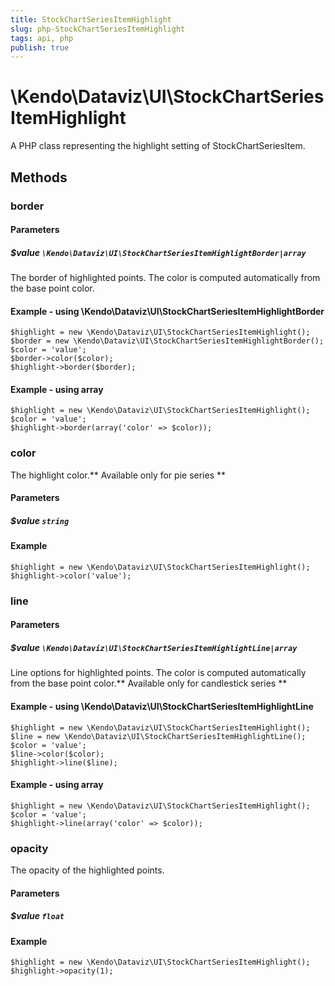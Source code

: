```yaml
---
title: StockChartSeriesItemHighlight
slug: php-StockChartSeriesItemHighlight
tags: api, php
publish: true
---
```


# \Kendo\Dataviz\UI\StockChartSeriesItemHighlight

A PHP class representing the highlight setting of StockChartSeriesItem.


## Methods

### border

#### Parameters

##### $value `\Kendo\Dataviz\UI\StockChartSeriesItemHighlightBorder|array`

The border of highlighted points. The color is computed automatically from the base point color.


#### Example - using \Kendo\Dataviz\UI\StockChartSeriesItemHighlightBorder

    $highlight = new \Kendo\Dataviz\UI\StockChartSeriesItemHighlight();
    $border = new \Kendo\Dataviz\UI\StockChartSeriesItemHighlightBorder();
    $color = 'value';
    $border->color($color);
    $highlight->border($border);

#### Example - using array

    $highlight = new \Kendo\Dataviz\UI\StockChartSeriesItemHighlight();
    $color = 'value';
    $highlight->border(array('color' => $color));

### color
The highlight color.** Available only for pie series **
#### Parameters

##### $value `string`



#### Example 
    $highlight = new \Kendo\Dataviz\UI\StockChartSeriesItemHighlight();
    $highlight->color('value');

### line

#### Parameters

##### $value `\Kendo\Dataviz\UI\StockChartSeriesItemHighlightLine|array`

Line options for highlighted points. The color is computed automatically from the base point color.** Available only for candlestick series **


#### Example - using \Kendo\Dataviz\UI\StockChartSeriesItemHighlightLine

    $highlight = new \Kendo\Dataviz\UI\StockChartSeriesItemHighlight();
    $line = new \Kendo\Dataviz\UI\StockChartSeriesItemHighlightLine();
    $color = 'value';
    $line->color($color);
    $highlight->line($line);

#### Example - using array

    $highlight = new \Kendo\Dataviz\UI\StockChartSeriesItemHighlight();
    $color = 'value';
    $highlight->line(array('color' => $color));

### opacity
The opacity of the highlighted points.
#### Parameters

##### $value `float`



#### Example 
    $highlight = new \Kendo\Dataviz\UI\StockChartSeriesItemHighlight();
    $highlight->opacity(1);

